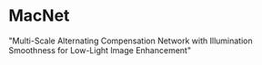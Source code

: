 # MacNet
"Multi-Scale Alternating Compensation Network with Illumination Smoothness for Low-Light Image Enhancement"
